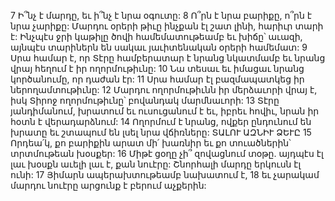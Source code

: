 7 Ի՞նչ է մարդը, եւ ի՞նչ է նրա օգուտը:
8 Ո՞րն է նրա բարիքը, ո՞րն է նրա չարիքը: Մարդու օրերի թիւը ինչքան էլ շատ լինի, հարիւր տարի է: Ինչպէս ջրի կաթիլը ծովի համեմատութեամբ եւ խիճը՝ աւազի, այնպէս տարիներն են սակաւ յաւիտենական օրերի համեմատ:
9 Սրա համար է, որ Տէրը համբերատար է նրանց նկատմամբ եւ նրանց վրայ հեղում է իր ողորմութիւնը:
10 Նա տեսաւ եւ իմացաւ նրանց կործանումը, որ դաժան էր:
11 Սրա համար էլ բազմապատկեց իր ներողամտութիւնը:
12 Մարդու ողորմութիւնն իր մերձաւորի վրայ է, իսկ Տիրոջ ողորմութիւնը՝ բովանդակ մարմնաւորի:
13 Տէրը յանդիմանում, խրատում եւ ուսուցանում է եւ, իբրեւ հովիւ, նրան իր հօտն է վերադարձնում:
14 Ողորմում է նրանց, ովքեր ընդունում են խրատը եւ շտապում են լսել նրա վճիռները:
ՏԱԼՈՒ ԱԶՆԻՒ ՁԵՒԸ
15 Որդեա՛կ, քո բարիքին արատ մի՛ խառնիր եւ քո տուածներին՝ տրտմութեան խօսքեր:
16 Միթէ ցօղը չի՞ զովացնում տօթը. այդպէս էլ լաւ խօսքն աւելի լաւ է, քան նուէրը: Շնորհալի մարդը երկուսն էլ ունի:
17 Յիմարն ապերախտութեամբ նախատում է,
18 եւ չարակամ մարդու նուէրը արցունք է բերում աչքերին:
